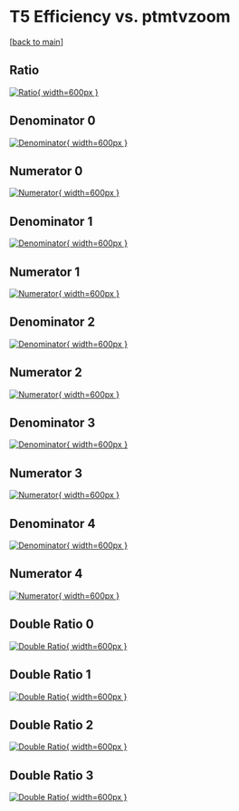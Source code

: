 # T5 Efficiency vs. ptmtvzoom

[[back to main](./)]



## Ratio

[![Ratio](../mtv/var/T5_xtr_13_1_eff_ptmtvzoom.png){ width=600px }](../mtv/var/T5_xtr_13_1_eff_ptmtvzoom.pdf)

## Denominator 0

[![Denominator](../mtv/den/T5_xtr_13_1_eff_ptmtvzoom_den0.png){ width=600px }](../mtv/den/T5_xtr_13_1_eff_ptmtvzoom_den0.pdf)

## Numerator 0

[![Numerator](../mtv/num/T5_xtr_13_1_eff_ptmtvzoom_num0.png){ width=600px }](../mtv/num/T5_xtr_13_1_eff_ptmtvzoom_num0.pdf)

## Denominator 1

[![Denominator](../mtv/den/T5_xtr_13_1_eff_ptmtvzoom_den1.png){ width=600px }](../mtv/den/T5_xtr_13_1_eff_ptmtvzoom_den1.pdf)

## Numerator 1

[![Numerator](../mtv/num/T5_xtr_13_1_eff_ptmtvzoom_num1.png){ width=600px }](../mtv/num/T5_xtr_13_1_eff_ptmtvzoom_num1.pdf)

## Denominator 2

[![Denominator](../mtv/den/T5_xtr_13_1_eff_ptmtvzoom_den2.png){ width=600px }](../mtv/den/T5_xtr_13_1_eff_ptmtvzoom_den2.pdf)

## Numerator 2

[![Numerator](../mtv/num/T5_xtr_13_1_eff_ptmtvzoom_num2.png){ width=600px }](../mtv/num/T5_xtr_13_1_eff_ptmtvzoom_num2.pdf)

## Denominator 3

[![Denominator](../mtv/den/T5_xtr_13_1_eff_ptmtvzoom_den3.png){ width=600px }](../mtv/den/T5_xtr_13_1_eff_ptmtvzoom_den3.pdf)

## Numerator 3

[![Numerator](../mtv/num/T5_xtr_13_1_eff_ptmtvzoom_num3.png){ width=600px }](../mtv/num/T5_xtr_13_1_eff_ptmtvzoom_num3.pdf)

## Denominator 4

[![Denominator](../mtv/den/T5_xtr_13_1_eff_ptmtvzoom_den4.png){ width=600px }](../mtv/den/T5_xtr_13_1_eff_ptmtvzoom_den4.pdf)

## Numerator 4

[![Numerator](../mtv/num/T5_xtr_13_1_eff_ptmtvzoom_num4.png){ width=600px }](../mtv/num/T5_xtr_13_1_eff_ptmtvzoom_num4.pdf)

## Double Ratio 0

[![Double Ratio](../mtv/ratio/T5_xtr_13_1_eff_ptmtvzoom_ratio0.png){ width=600px }](../mtv/ratio/T5_xtr_13_1_eff_ptmtvzoom_ratio0.pdf)

## Double Ratio 1

[![Double Ratio](../mtv/ratio/T5_xtr_13_1_eff_ptmtvzoom_ratio1.png){ width=600px }](../mtv/ratio/T5_xtr_13_1_eff_ptmtvzoom_ratio1.pdf)

## Double Ratio 2

[![Double Ratio](../mtv/ratio/T5_xtr_13_1_eff_ptmtvzoom_ratio2.png){ width=600px }](../mtv/ratio/T5_xtr_13_1_eff_ptmtvzoom_ratio2.pdf)

## Double Ratio 3

[![Double Ratio](../mtv/ratio/T5_xtr_13_1_eff_ptmtvzoom_ratio3.png){ width=600px }](../mtv/ratio/T5_xtr_13_1_eff_ptmtvzoom_ratio3.pdf)

